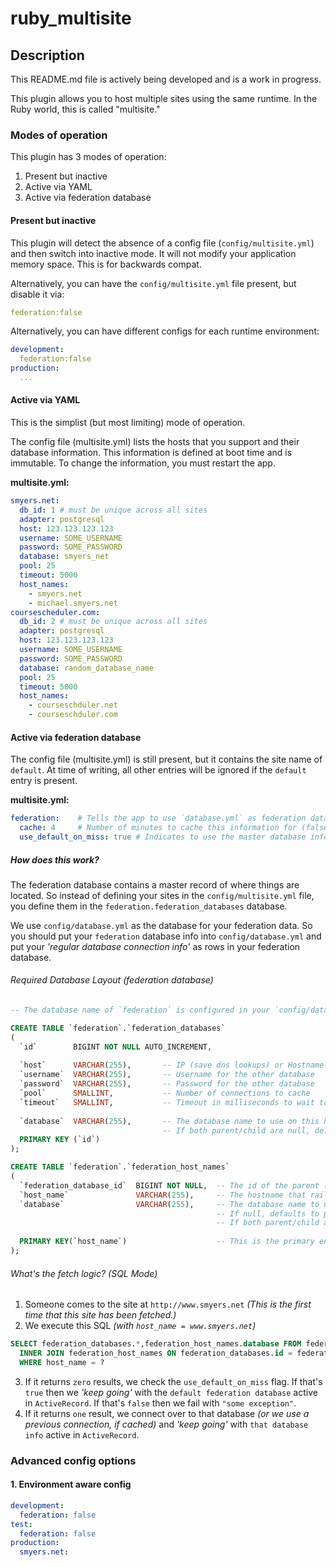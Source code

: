 # ruby_multisite

## Description

This README.md file is actively being developed and is a work in progress.

This plugin allows you to host multiple sites using the same runtime. In the Ruby world, this is called "multisite."

### Modes of operation

This plugin has 3 modes of operation:

1. Present but inactive
2. Active via YAML
3. Active via federation database 

#### Present but inactive

This plugin will detect the absence of a config file (`config/multisite.yml`) and then switch into inactive mode. It will not modify your application memory space. This is for backwards compat.

Alternatively, you can have the `config/multisite.yml` file present, but disable it via:

```YAML
federation:false
```

Alternatively, you can have different configs for each runtime environment:

```YAML
development: 
  federation:false
production: 
  ...
```

#### Active via YAML

This is the simplist (but most limiting) mode of operation.

The config file (multisite.yml) lists the hosts that you support and their database information. This information is defined at boot time and is immutable. To change the information, you must restart the app.

**multisite.yml:**
```yaml
smyers.net:
  db_id: 1 # must be unique across all sites
  adapter: postgresql
  host: 123.123.123.123
  username: SOME_USERNAME
  password: SOME_PASSWORD
  database: smyers_net
  pool: 25
  timeout: 5000
  host_names:
    - smyers.net
    - michael.smyers.net
coursescheduler.com:
  db_id: 2 # must be unique across all sites
  adapter: postgresql
  host: 123.123.123.123
  username: SOME_USERNAME
  password: SOME_PASSWORD
  database: random_database_name
  pool: 25
  timeout: 5000
  host_names:
    - courseschduler.net
    - courseschduler.com
```

#### Active via federation database

The config file (multisite.yml) is still present, but it contains the site name of `default`. At time of writing, all other entries will be ignored if the `default` entry is present.

**multisite.yml:**
```yaml
federation:    # Tells the app to use `database.yml` as federation data, not actual data.
  cache: 4     # Number of minutes to cache this information for (false or 0 to disable caching. WARNING: SQL query every refresh! Defaults to 24 hours)
  use_default_on_miss: true # Indicates to use the master database information if the site is not found in the database. This means you need to use your load balancer (ex: nginx) to protect this site from unsupported hostnames.
```

##### How does this work?

The federation database contains a master record of where things are located. So instead of defining your sites in the `config/multisite.yml` file, you define them in the `federation.federation_databases` database. 

We use `config/database.yml` as the database for your federation data. So you should put your `federation` database info into `config/database.yml` and put your *'regular database connection info'* as rows in your federation database.

###### Required Database Layout (federation database)

```sql
-- The database name of `federation` is configured in your `config/database.yml` file

CREATE TABLE `federation`.`federation_databases`
(
  `id`        BIGINT NOT NULL AUTO_INCREMENT, 
  
  `host`      VARCHAR(255),       -- IP (save dns lookups) or Hostname of other database
  `username`  VARCHAR(255),       -- Username for the other database
  `password`  VARCHAR(255),       -- Password for the other database
  `pool`      SMALLINT,           -- Number of connections to cache
  `timeout`   SMALLINT,           -- Timeout in milliseconds to wait to connect
  
  `database`  VARCHAR(255),       -- The database name to use on this host. (can be null)
                                  -- If both parent/child are null, defaults to your `database.yml` value.
  PRIMARY KEY (`id`)
);

CREATE TABLE `federation`.`federation_host_names`
(
  `federation_database_id`  BIGINT NOT NULL,  -- The id of the parent (federation.federation_sites) 
  `host_name`               VARCHAR(255),     -- The hostname that rails sees (ex: smyers.net)
  `database`                VARCHAR(255),     -- The database name to use for this host name. 
                                              -- If null, defaults to parent value.
                                              -- If both parent/child are null, defaults to your `database.yml` value.
  
  PRIMARY KEY(`host_name`)                    -- This is the primary entry point to this dataset.
);
```

###### What's the fetch logic? (SQL Mode)

1. Someone comes to the site at `http://www.smyers.net` *(This is the first time that this site has been fetched.)*
2. We execute this SQL *(with `host_name = www.smyers.net`)*
```SQL
SELECT federation_databases.*,federation_host_names.database FROM federation_databases
  INNER JOIN federation_host_names ON federation_databases.id = federation_host_names.federation_database_id
  WHERE host_name = ?
```
3. If it returns `zero` results, we check the `use_default_on_miss` flag. If that's `true` then we *'keep going'* with the `default federation database` active in `ActiveRecord`. If that's `false` then we fail with `"some exception"`.
4. If it returns `one` result, we connect over to that database *(or we use a previous connection, if cached)* and *'keep going'* with `that database info` active in `ActiveRecord`.

### Advanced config options

#### 1. Environment aware config

```YAML
development:
  federation: false
test:
  federation: false
production:
  smyers.net: 
    
```



